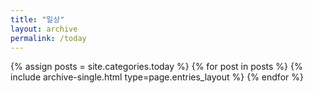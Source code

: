 ```yaml
---
title: "일상"
layout: archive
permalink: /today
---
```


{% assign posts = site.categories.today %}
{% for post in posts %} {% include archive-single.html type=page.entries_layout %} {% endfor %}
